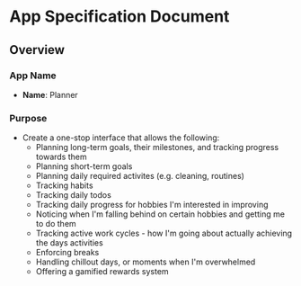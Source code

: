 # App Specification Document

## Overview

### App Name

- **Name**: Planner

### Purpose

- Create a one-stop interface that allows the following:
  - Planning long-term goals, their milestones, and tracking progress towards them
  - Planning short-term goals
  - Planning daily required activites (e.g. cleaning, routines)
  - Tracking habits
  - Tracking daily todos
  - Tracking daily progress for hobbies I'm interested in improving
  - Noticing when I'm falling behind on certain hobbies and getting me to do them
  - Tracking active work cycles - how I'm going about actually achieving the days activities
  - Enforcing breaks
  - Handling chillout days, or moments when I'm overwhelmed
  - Offering a gamified rewards system
